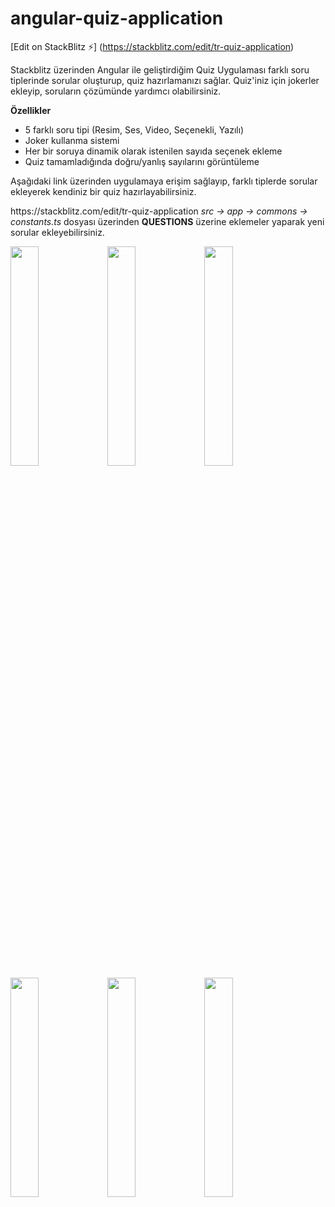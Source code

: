 # angular-quiz-application

[Edit on StackBlitz ⚡️] (https://stackblitz.com/edit/tr-quiz-application)

<p>Stackblitz üzerinden Angular ile geliştirdiğim Quiz Uygulaması farklı soru tiplerinde  sorular oluşturup, quiz hazırlamanızı sağlar. Quiz'iniz için jokerler ekleyip, soruların çözümünde yardımcı olabilirsiniz.</p>

<b>Özellikler</b>
<ul>
  <li> 5 farklı soru tipi (Resim, Ses, Video, Seçenekli, Yazılı)</li>
 <li>Joker kullanma sistemi</li>
 <li> Her bir soruya dinamik olarak istenilen sayıda seçenek ekleme</li>
 <li> Quiz tamamladığında doğru/yanlış sayılarını görüntüleme</li>
</ul>
<p>Aşağıdaki link üzerinden uygulamaya erişim sağlayıp, farklı tiplerde sorular ekleyerek kendiniz bir quiz hazırlayabilirsiniz.</p>

<p>https://stackblitz.com/edit/tr-quiz-application <i>src -> app -> commons -> constants.ts</i>  dosyası üzerinden <b>QUESTIONS</b> üzerine eklemeler yaparak yeni sorular ekleyebilirsiniz.</p>

<img src="https://i.hizliresim.com/renxi7j.png" width="30%" >
<img src="https://i.hizliresim.com/jld7gef.png"  width="30%">
<img src="https://i.hizliresim.com/7oiwzkw.png" width="30%" >
<img src="https://i.hizliresim.com/d7tom4a.png"  width="30%">
<img src="https://i.hizliresim.com/59dsb4o.png"  width="30%">
<img src="https://i.hizliresim.com/hfocoom.png"  width="30%">

